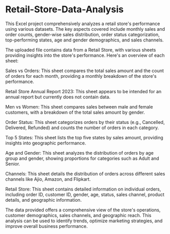 # Retail-Store-Data-Analysis
This Excel project comprehensively analyzes a retail store's performance using various datasets. The key aspects covered include monthly sales and order counts, gender-wise sales distribution, order status categorization, top-performing states, age and gender demographics, and sales channels.

The uploaded file contains data from a Retail Store, with various sheets providing insights into the store's performance. Here's an overview of each sheet:

Sales vs Orders: This sheet compares the total sales amount and the count of orders for each month, providing a monthly breakdown of the store's performance.

Retail Store Annual Report 2023: This sheet appears to be intended for an annual report but currently does not contain data.

Men vs Women: This sheet compares sales between male and female customers, with a breakdown of the total sales amount by gender.

Order Status: This sheet categorizes orders by their status (e.g., Cancelled, Delivered, Refunded) and counts the number of orders in each category.

Top 5 States: This sheet lists the top five states by sales amount, providing insights into geographic performance.

Age and Gender: This sheet analyzes the distribution of orders by age group and gender, showing proportions for categories such as Adult and Senior.

Channels: This sheet details the distribution of orders across different sales channels like Ajio, Amazon, and Flipkart.

Retail Store: This sheet contains detailed information on individual orders, including order ID, customer ID, gender, age, status, sales channel, product details, and geographic information.

The data provided offers a comprehensive view of the store's operations, customer demographics, sales channels, and geographic reach. This analysis can be used to identify trends, optimize marketing strategies, and improve overall business performance.
